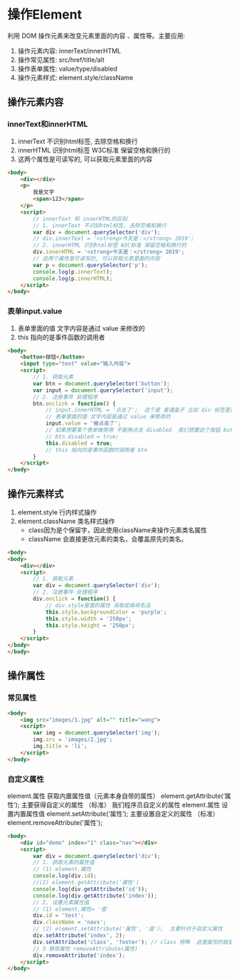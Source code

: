 # 操作Element

利用 DOM 操作元素来改变元素里面的内容 、属性等。主要应用:
1. 操作元素内容: innerText/innerHTML
2. 操作常见属性: src/href/title/alt
3. 操作表单属性: value/type/disabled
4. 操作元素样式: element.style/className


## 操作元素内容

### innerText和innerHTML
1. innerText 不识别html标签, 去除空格和换行
2. innerHTML 识别html标签 W3C标准 保留空格和换行的
3. 这两个属性是可读写的, 可以获取元素里面的内容

```html
<body>
    <div></div>
    <p>
        我是文字
        <span>123</span>
    </p>
    <script>
        // innerText 和 innerHTML的区别 
        // 1. innerText 不识别html标签, 去除空格和换行
        var div = document.querySelector('div');
        // div.innerText = '<strong>今天是：</strong> 2019';
        // 2. innerHTML 识别html标签 W3C标准 保留空格和换行的
        div.innerHTML = '<strong>今天是：</strong> 2019';
        // 这两个属性是可读写的, 可以获取元素里面的内容
        var p = document.querySelector('p');
        console.log(p.innerText);
        console.log(p.innerHTML);
    </script>
</body>
```

### 表单input.value
1. 表单里面的值 文字内容是通过 value 来修改的
2. this 指向的是事件函数的调用者
```html
<body>
    <button>按钮</button>
    <input type="text" value="输入内容">
    <script>
        // 1. 获取元素
        var btn = document.querySelector('button');
        var input = document.querySelector('input');
        // 2. 注册事件 处理程序
        btn.onclick = function() {
            // input.innerHTML = '点击了';  这个是 普通盒子 比如 div 标签里面的内容
            // 表单里面的值 文字内容是通过 value 来修改的
            input.value = '被点击了';
            // 如果想要某个表单被禁用 不能再点击 disabled  我们想要这个按钮 button禁用
            // btn.disabled = true;
            this.disabled = true;
            // this 指向的是事件函数的调用者 btn
        }
    </script>
</body>
```

## 操作元素样式
1. element.style     行内样式操作
2. element.className 类名样式操作
    - class因为是个保留字，因此使用className来操作元素类名属性
    - className 会直接更改元素的类名，会覆盖原先的类名。

```html
<body>
<body>
    <div></div>
    <script>
        // 1. 获取元素
        var div = document.querySelector('div');
        // 2. 注册事件 处理程序
        div.onclick = function() {
            // div.style里面的属性 采取驼峰命名法 
            this.style.backgroundColor = 'purple';
            this.style.width = '250px';
            this.style.height = '250px';
        }
    </script>
</body>
</body>

```



## 操作属性

### 常见属性


```html
<body>
    <img src="images/1.jpg" alt="" title="wang">
    <script>
        var img = document.querySelector('img');
        img.src = 'images/2.jpg';
        img.title = 'li';
    </script>
</body>
```





### 自定义属性
element.属性  获取内置属性值（元素本身自带的属性）
element.getAttribute(‘属性’);  主要获得自定义的属性 （标准） 我们程序员自定义的属性
element.属性  设置内置属性值
element.setAttribute(‘属性’);  主要设置自定义的属性 （标准）
element.removeAttribute('属性');
```html
<body>
    <div id="demo" index="1" class="nav"></div>
    <script>
        var div = document.querySelector('div');
        // 1. 获取元素的属性值
        // (1) element.属性
        console.log(div.id);
        //(2) element.getAttribute('属性') 
        console.log(div.getAttribute('id'));
        console.log(div.getAttribute('index'));
        // 2. 设置元素属性值
        // (1) element.属性= '值'
        div.id = 'test';
        div.className = 'navs';
        // (2) element.setAttribute('属性', '值');  主要针对于自定义属性
        div.setAttribute('index', 2);
        div.setAttribute('class', 'footer'); // class 特殊  这里面写的就是class 不是className
        // 3 移除属性 removeAttribute(属性)    
        div.removeAttribute('index');
    </script>
</body>
```